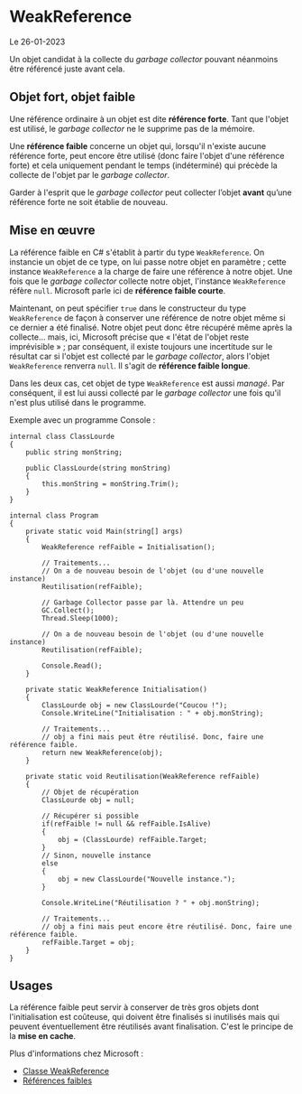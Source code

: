 # WeakReference

Le 26-01-2023

Un objet candidat à la collecte du *garbage collector* pouvant néanmoins être référencé juste avant cela.

## Objet fort, objet faible

Une référence ordinaire à un objet est dite **référence forte**. Tant que l'objet est utilisé, le *garbage collector* ne le supprime pas de la mémoire. 

Une **référence faible** concerne un objet qui, lorsqu'il n'existe aucune référence forte, peut encore être utilisé (donc faire l'objet d'une référence forte) et cela uniquement pendant le temps (indéterminé) qui précède la collecte de l'objet par le *garbage collector*.

Garder à l'esprit que le *garbage collector* peut collecter l’objet **avant** qu’une référence forte ne soit établie de nouveau.

## Mise en œuvre

La référence faible en C# s'établit à partir du type `WeakReference`. On instancie un objet de ce type, on lui passe notre objet en paramètre ; cette instance `WeakReference` a la charge de faire une référence à notre objet. Une fois que le *garbage collector* collecte notre objet, l'instance `WeakReference` réfère `null`. Microsoft parle ici de **référence faible courte**.

Maintenant, on peut spécifier `true` dans le constructeur du type `WeakReference` de façon à conserver une référence de notre objet même si ce dernier a été finalisé. Notre objet peut donc être récupéré même après la collecte... mais, ici, Microsoft précise que « l'état de l'objet reste imprévisible » ; par conséquent, il existe toujours une incertitude sur le résultat car si l'objet est collecté par le *garbage collector*, alors l'objet `WeakReference` renverra `null`. Il s'agit de **référence faible longue**. 

Dans les deux cas, cet objet de type `WeakReference` est aussi *managé*. Par conséquent, il est lui aussi collecté par le *garbage collector* une fois qu'il n'est plus utilisé dans le programme. 

Exemple avec un programme Console :

```
internal class ClassLourde
{
	public string monString;
	
	public ClassLourde(string monString)
	{
		this.monString = monString.Trim();
	}
}
```
```
internal class Program
{
	private static void Main(string[] args)
	{
		WeakReference refFaible = Initialisation();
		
		// Traitements...
		// On a de nouveau besoin de l'objet (ou d'une nouvelle instance)
		Reutilisation(refFaible);
		
		// Garbage Collector passe par là. Attendre un peu
		GC.Collect();
		Thread.Sleep(1000);
		
		// On a de nouveau besoin de l'objet (ou d'une nouvelle instance)
		Reutilisation(refFaible);
		
		Console.Read();
	}
	
	private static WeakReference Initialisation()
	{
		ClassLourde obj = new ClassLourde("Coucou !");
		Console.WriteLine("Initialisation : " + obj.monString);
		
		// Traitements...
		// obj a fini mais peut être réutilisé. Donc, faire une référence faible.
		return new WeakReference(obj);
	}
	
	private static void Reutilisation(WeakReference refFaible)
	{
		// Objet de récupération
		ClassLourde obj = null;
		
		// Récupérer si possible
		if(refFaible != null && refFaible.IsAlive) 
		{
			obj = (ClassLourde) refFaible.Target;
		}
		// Sinon, nouvelle instance
		else
		{
			obj = new ClassLourde("Nouvelle instance.");
		}
		
		Console.WriteLine("Réutilisation ? " + obj.monString);
		
		// Traitements...
		// obj a fini mais peut encore être réutilisé. Donc, faire une référence faible.
		refFaible.Target = obj;
	}
}
```

## Usages

La référence faible peut servir à conserver de très gros objets dont l'initialisation est coûteuse, qui doivent être finalisés si inutilisés mais qui peuvent éventuellement être réutilisés avant finalisation. C'est le principe de la **mise en cache**.

Plus d'informations chez Microsoft :
- [Classe WeakReference](https://learn.microsoft.com/fr-fr/dotnet/api/system.weakreference "Classe WeakReference")
- [Références faibles](https://learn.microsoft.com/fr-fr/dotnet/standard/garbage-collection/weak-references "Références faibles")
